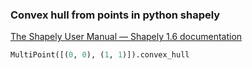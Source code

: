 ###  Convex hull from points in python shapely


[The Shapely User Manual — Shapely 1.6 documentation](http://shapely.readthedocs.io/en/stable/manual.html "The Shapely User Manual — Shapely 1.6 documentation")


 

```python
MultiPoint([(0, 0), (1, 1)]).convex_hull
```
